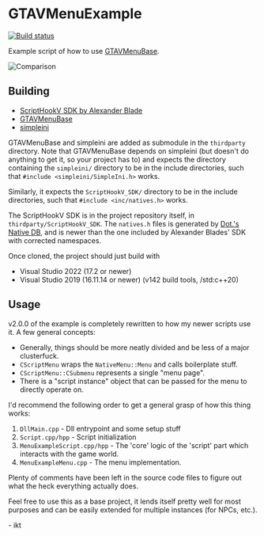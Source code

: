 # GTAVMenuExample

[![Build status](https://github.com/E66666666/GTAVMenuExample/actions/workflows/msbuild.yml/badge.svg)](https://github.com/E66666666/GTAVMenuExample/actions)

Example script of how to use [GTAVMenuBase](https://github.com/E66666666/GTAVMenuBase).

![Comparison](MenuCompare.png)

## Building

* [ScriptHookV SDK by Alexander Blade](http://www.dev-c.com/gtav/scripthookv/)
* [GTAVMenuBase](https://github.com/E66666666/GTAVMenuBase)
* [simpleini](https://github.com/brofield/simpleini)

GTAVMenuBase and simpleini are added as submodule in the `thirdparty` directory.
Note that GTAVMenuBase depends on simpleini (but doesn't do anything to get it, so your project has to)
and expects the directory containing the `simpleini/` directory to be in the include directories,
such that `#include <simpleini/SimpleIni.h>` works.

Similarly, it expects the `ScriptHookV_SDK/` directory to be in the include directories,
such that `#include <inc/natives.h>` works.

The ScriptHookV SDK is in the project repository itself, in `thirdparty/ScriptHookV_SDK`.
The `natives.h` files is generated by [Dot.'s Native DB](https://nativedb.dotindustries.dev/natives),
and is newer than the one included by Alexander Blades' SDK with corrected namespaces.

Once cloned, the project should just build with

* Visual Studio 2022 (17.2 or newer)
* Visual Studio 2019 (16.11.14 or newer) (v142 build tools, /std:c++20)

## Usage

v2.0.0 of the example is completely rewritten to how my newer scripts use it. A few general concepts:

* Generally, things should be more neatly divided and be less of a major clusterfuck.
* `CScriptMenu` wraps the `NativeMenu::Menu` and calls boilerplate stuff.
* `CScriptMenu::CSubmenu` represents a single "menu page".
* There is a "script instance" object that can be passed for the menu to directly operate on.

I'd recommend the following order to get a general grasp of how this thing works:

1. `DllMain.cpp` - Dll entrypoint and some setup stuff
2. `Script.cpp/hpp` - Script initialization
3. `MenuExampleScript.cpp/hpp` - The 'core' logic of the 'script' part which interacts with the game world.
4. `MenuExampleMenu.cpp` - The menu implementation.

Plenty of comments have been left in the source code files to figure out what the heck everything actually does.

Feel free to use this as a base project, it lends itself pretty well for most purposes and can be easily
extended for multiple instances (for NPCs, etc.).

\- ikt
